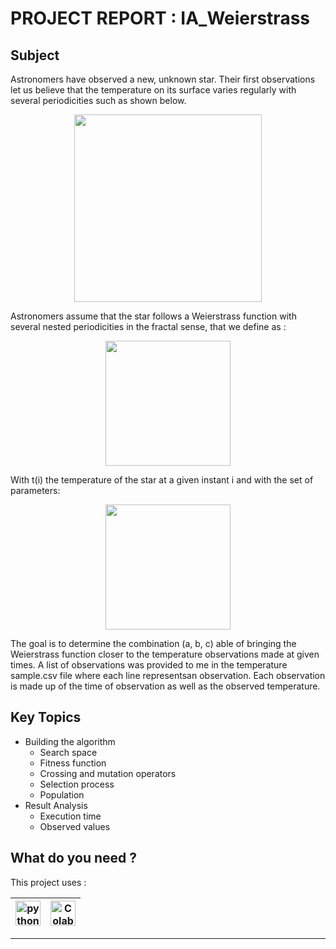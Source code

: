 # PROJECT REPORT : IA_Weierstrass

## Subject
Astronomers have observed a new, unknown star. Their first observations let us believe that the temperature on its surface varies regularly with several periodicities such as
shown below.
<p align="center">
  <img src="https://upload.wikimedia.org/wikipedia/commons/6/60/WeierstrassFunction.svg" width="300px" >
</p>

Astronomers assume that the star follows a Weierstrass function with several nested periodicities in the fractal sense, that we define as :
<p align="center">
  <img src="https://user-images.githubusercontent.com/92330168/137647308-af916919-92c6-4d07-8df6-e744bdd474f1.png" width="200px" >
</p>
 With  t(i) the temperature of the star at a given instant i and with the set of parameters:
 <p align="center">
  <img src="https://user-images.githubusercontent.com/92330168/137647356-83c67168-9e91-4e29-99d4-5c6cffc42542.png" width="200px" >
</p>

The goal is to determine the combination (a, b, c) able of bringing the Weierstrass function closer to the temperature observations made at given times. A list
of observations was provided to me in the temperature sample.csv file where each line representsan observation. Each observation is made up of the time of observation as well as the observed temperature. 

## Key Topics

* Building the algorithm
  * Search space 
  * Fitness function
  * Crossing and mutation operators
  * Selection process
  * Population
* Result Analysis
  * Execution time 
  * Observed values


## What do you need ?

This project uses :

<img title="Python" alt="python" width="40px" src="https://img.icons8.com/color/32/000000/python--v1.png">|<img title="Colab" alt="Colab" width="40px" src="https://colab.research.google.com/img/colab_favicon_256px.png">|
|--|--|

- - -
